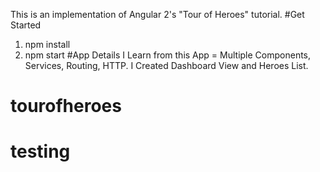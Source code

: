 This is an implementation of Angular 2's "Tour of Heroes" tutorial.
#Get Started
1. npm install
2. npm start
#App Details
I Learn from this App = Multiple Components, Services, Routing, HTTP.
I Created Dashboard View and Heroes List.

# tourofheroes
# testing

